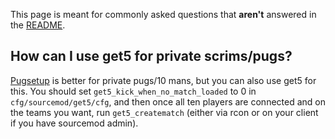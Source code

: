 This page is meant for commonly asked questions that **aren't** answered in the [README](https://github.com/splewis/get5/blob/master/README.md).


## How can I use get5 for private scrims/pugs?
[Pugsetup](https://github.com/splewis/csgo-pug-setup) is better for private pugs/10 mans, but you can also use get5 for this. You should set ``get5_kick_when_no_match_loaded`` to 0 in ``cfg/sourcemod/get5/cfg``, and then once all ten players are connected and on the teams you want, run ``get5_creatematch`` (either via rcon or on your client if you have sourcemod admin).
